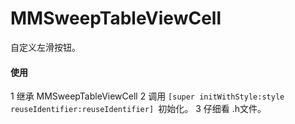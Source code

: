 # MMSweepTableViewCell
自定义左滑按钮。

#### 使用
1 继承 MMSweepTableViewCell 
2 调用 `[super initWithStyle:style reuseIdentifier:reuseIdentifier] `初始化。
3 仔细看 .h文件。
